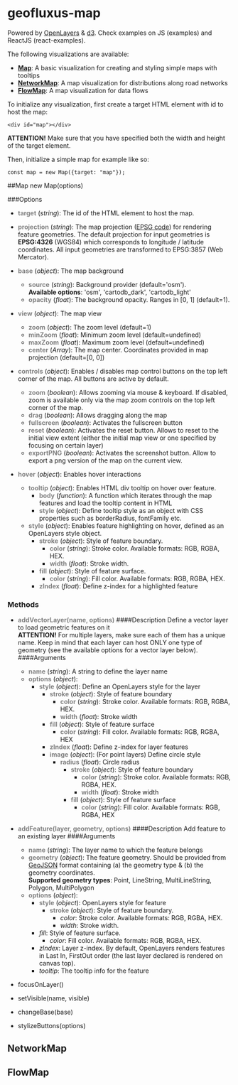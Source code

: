 # geofluxus-map
Powered by [OpenLayers](https://openlayers.org/) & [d3](https://d3js.org/). Check examples on JS (examples) and ReactJS (react-examples).

The following visualizations are available:
* [**Map**](#map): A basic visualization for creating and styling simple maps with tooltips
* [**NetworkMap**](#networkmap): A map visualization for distributions along road networks
* [**FlowMap**](#flowmap): A map visualization for data flows

To initialize any visualization, first create a target HTML element with id to host the map:

```<div id="map"></div>```

**ATTENTION!** Make sure that you have specified both the width and height of the target element.

Then, initialize a simple map for example like so:

```const map = new Map({target: "map"});```


##<a id="map"></a>Map
new Map(options)

###Options
* **<span style="color:grey">target** (_string_): The id of the HTML element to host the map.
  

* **<span style="color:grey">projection** (_string_): The map projection ([EPSG code](https://epsg.io/)) for rendering feature geometries. The default projection for input geometries is **EPSG:4326** (WGS84) which corresponds to longitude / latitude coordinates. All input geometries are transformed to EPSG:3857 (Web Mercator).


* **<span style="color:grey">base** (_object_): The map background
    * **<span style="color:grey">source** (_string_): Background provider (default='osm').\
      **Available options**: 'osm', 'cartodb_dark', 'cartodb_light'
    * **<span style="color:grey">opacity** (_float_): The background opacity. Ranges in [0, 1] (default=1).
    

* **<span style="color:grey">view** (_object_): The map view
    * **<span style="color:grey">zoom** (_object_): The zoom level (default=1)
    * **<span style="color:grey">minZoom** (_float_): Minimum zoom level (default=undefined)
    * **<span style="color:grey">maxZoom**  (_float_): Maximum zoom level (default=undefined)
    * **<span style="color:grey">center** (_Array_): The map center. Coordinates provided in map projection (default=[0, 0])
    

* **<span style="color:grey">controls** (_object_): Enables / disables map control buttons on the top left corner of the map. All buttons are active by default.
  * **<span style="color:grey">zoom** (_boolean_): Allows zooming via mouse & keyboard. If disabled, zoom is available only via the map zoom controls on the top left corner of the map.
  * **<span style="color:grey">drag** (_boolean_): Allows dragging along the map
  * **<span style="color:grey">fullscreen** (_boolean_): Activates the fullscreen button
  * **<span style="color:grey">reset** (_boolean_): Activates the reset button. Allows to reset to the initial view extent (either the initial map view or one specified by focusing on certain layer)
  * **<span style="color:grey">exportPNG** (_boolean_): Activates the screenshot button. Allow to export a png version of the map on the current view. 


* **<span style="color:grey">hover** (_object_): Enables hover interactions
    * **<span style="color:grey">tooltip** (_object_): Enables HTML div tooltip on hover over feature.
      * **<span style="color:grey">body** (_function_): A function which iterates through the map features and load the tooltip content in HTML
      * **<span style="color:grey">style** (_object_): Define tooltip style as an object with CSS properties such as borderRadius, fontFamily etc.
    * **<span style="color:grey">style** (_object_): Enables feature highlighting on hover, defined as an OpenLayers style object.
      * **<span style="color:grey">stroke** (_object_): Style of feature boundary.
        * **<span style="color:grey">color** (_string_): Stroke color. Available formats: RGB, RGBA, HEX.
        * **<span style="color:grey">width** (_float_): Stroke width.
      * **<span style="color:grey">fill** (_object_): Style of feature surface.
        * **<span style="color:grey">color** (_string_): Fill color. Available formats: RGB, RGBA, HEX.
      * **<span style="color:grey">zIndex** (_float_): Define z-index for a highlighted feature
    

### Methods
* **<span style="color:grey">addVectorLayer(name, options)**
  ####Description
  Define a vector layer to load geometric features on it\
  **ATTENTION!** For multiple layers, make sure each of them has a unique name. Keep in mind that each layer can host ONLY one type of geometry (see the available options for a vector layer below).
  ####Arguments
  * **<span style="color:grey">name** (_string_): A string to define the layer name
  * **<span style="color:grey">options** (_object_):
    * **<span style="color:grey">style** (_object_): Define an OpenLayers style for the layer
      * **<span style="color:grey">stroke** (_object_): Style of feature boundary
        * **<span style="color:grey">color** (_string_): Stroke color. Available formats: RGB, RGBA, HEX.
        * **<span style="color:grey">width** (_float_): Stroke width
      * **<span style="color:grey">fill** (_object_): Style of feature surface
        * **<span style="color:grey">color** (_string_): Fill color. Available formats: RGB, RGBA, HEX
      * **<span style="color:grey">zIndex** (_float_): Define z-index for layer features    
      * **<span style="color:grey">image** (_object_): (For point layers) Define circle style
        * **<span style="color:grey">radius** (_float_): Circle radius
          * **<span style="color:grey">stroke** (_object_): Style of feature boundary
            * **<span style="color:grey">color** (_string_): Stroke color. Available formats: RGB, RGBA, HEX.
            * **<span style="color:grey">width** (_float_): Stroke width
          * **<span style="color:grey">fill** (_object_): Style of feature surface
            * **<span style="color:grey">color** (_string_): Fill color. Available formats: RGB, RGBA, HEX
    

* **<span style="color:grey">addFeature(layer, geometry, options)**
  ####Description
  Add feature to an existing layer
  ####Arguments
  * **<span style="color:grey">name** (_string_): The layer name to which the feature belongs
  * **<span style="color:grey">geometry** (_object_): The feature geometry. Should be provided from [GeoJSON](https://geojson.org/) format
    containing (a) the geometry type & (b) the geometry coordinates.\
    **Supported geometry types**: Point, LineString, MultiLineString, Polygon, MultiPolygon
  * **<span style="color:grey">options** (_object_):
    * **<span style="color:grey">style** (_object_): OpenLayers style for feature
      * **<span style="color:grey">stroke** (_object_): Style of feature boundary.
        * _<a id="ref34">color</a>_: Stroke color. Available formats: RGB, RGBA, HEX.
        * _<a id="ref35">width</a>_: Stroke width.
    * _<a id="ref36">fill</a>_: Style of feature surface.
        * _<a id="ref37">color</a>_: Fill color. Available formats: RGB, RGBA, HEX.
    * _<a id="ref38">zIndex</a>_: Layer z-index. By default, OpenLayers renders features in Last In, FirstOut order (the last layer declared is rendered on canvas top).
    * _<a id="ref39">tooltip</a>_: The tooltip info for the feature  


* focusOnLayer()
  

* setVisible(name, visible)
  

* changeBase(base)
  

* stylizeButtons(options)



## <a id="networkmap"></a>NetworkMap

## <a id="flowmap"></a>FlowMap